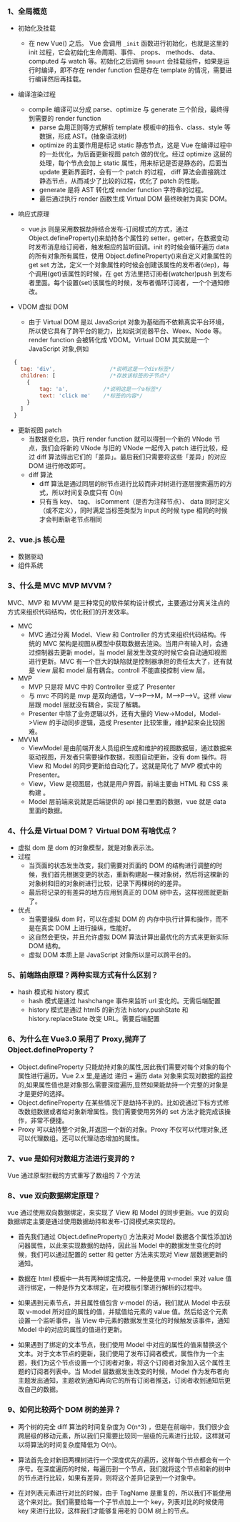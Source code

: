 ### 1、全局概览

- 初始化及挂载

  - 在 new Vue() 之后。 Vue 会调用 `_init` 函数进行初始化，也就是这里的 init 过程，它会初始化生命周期、事件、 props、 methods、 data、 computed 与 watch 等。初始化之后调用 `$mount` 会挂载组件，如果是运行时编译，即不存在 render function 但是存在 template 的情况，需要进行编译然后再挂载。

- 编译渲染过程

  - compile 编译可以分成 parse、optimize 与 generate 三个阶段，最终得到需要的 render function
    - parse 会用正则等方式解析 template 模板中的指令、class、style 等数据，形成 AST。(抽象语法树)
    - optimize 的主要作用是标记 static 静态节点，这是 Vue 在编译过程中的一处优化，为后面更新视图 patch 做的优化。经过 optimize 这层的处理，每个节点会加上 static 属性，用来标记是否是静态的。后面当 update 更新界面时，会有一个 patch 的过程， diff 算法会直接跳过静态节点，从而减少了比较的过程，优化了 patch 的性能。
    - generate 是将 AST 转化成 render function 字符串的过程。
    - 最后通过执行 render 函数生成 Virtual DOM 最终映射为真实 DOM。

- 响应式原理

  - vue.js 则是采用数据劫持结合发布-订阅模式的方式，通过 Object.defineProperty()来劫持各个属性的 setter，getter，在数据变动时发布消息给订阅者，触发相应的监听回调。init 的时候会循环遍历 data 的所有对象所有属性，使用 Object.defineProperty()来自定义对象属性的 get set 方法，定义一个对象属性的时候会创建该属性的发布者(dep)，每个调用(get)该属性的时候，在 get 方法里把订阅者(watcher)push 到发布者里面。每个设置(set)该属性的时候，发布者循环订阅者，一个个通知修改。

- VDOM 虚拟 DOM
  - 由于 Virtual DOM 是以 JavaScript 对象为基础而不依赖真实平台环境，所以使它具有了跨平台的能力，比如说浏览器平台、Weex、Node 等。render function 会被转化成 VDOM。Virtual DOM 其实就是一个 JavaScript 对象,例如

```js
  {
    tag: 'div',                 /*说明这是一个div标签*/
    children: [                 /*存放该标签的子节点*/
      {
          tag: 'a',           /*说明这是一个a标签*/
          text: 'click me'    /*标签的内容*/
      }
    ]
  }
```

- 更新视图 patch
  - 当数据变化后，执行 render function 就可以得到一个新的 VNode 节点，我们会将新的 VNode 与旧的 VNode 一起传入 patch 进行比较，经过 diff 算法得出它们的「差异」。最后我们只需要将这些「差异」的对应 DOM 进行修改即可。
  - diff 算法
    - diff 算法是通过同层的树节点进行比较而非对树进行逐层搜索遍历的方式，所以时间复杂度只有 O(n)
    - 只有当 key、 tag、 isComment（是否为注释节点）、 data 同时定义（或不定义），同时满足当标签类型为 input 的时候 type 相同的时候才会判断新老节点相同

### 2、vue.js 核心是

- 数据驱动
- 组件系统

### 3、什么是 MVC MVP MVVM？

MVC、MVP 和 MVVM 是三种常见的软件架构设计模式，主要通过分离关注点的方式来组织代码结构，优化我们的开发效率。

- MVC
  - MVC 通过分离 Model、View 和 Controller 的方式来组织代码结构。传统的 MVC 架构是视图从模型中获取数据去渲染。当用户有输入时，会通过控制器去更新 model，当 model 层发生改变的时候它会自动通知视图进行更新。MVC 有一个巨大的缺陷就是控制器承担的责任太大了，还有就是 view 层和 model 层有耦合。controll 不能直接控制 view 层。
- MVP
  - MVP 只是将 MVC 中的 Controller 变成了 Presenter
  - 与 mvc 不同的是 mvp 是双向通信，V—>P—>M，M—>P—>V。这样 view 层跟 model 层就没有耦合，实现了解耦。
  - Presenter 中除了业务逻辑以外，还有大量的 View->Model，Model->View 的手动同步逻辑，造成 Presenter 比较笨重，维护起来会比较困难。
- MVVM
  - ViewModel 是由前端开发人员组织生成和维护的视图数据层，通过数据来驱动视图，开发者只需要操作数据，视图自动更新，没有 dom 操作。将 View 和 Model 的同步更新给自动化了。这就是简化了 MVP 模式中的 Presenter。
  - View，View 是视图层，也就是用户界面。前端主要由 HTML 和 CSS 来构建 。
  - Model 层前端来说就是后端提供的 api 接口里面的数据，vue 就是 data 里面的数据。

### 4、什么是 Virtual DOM？ Virtual DOM 有啥优点？

- 虚拟 dom 是 dom 的对象模型，就是对象表示法。
- 过程
  - 当页面的状态发生改变，我们需要对页面的 DOM 的结构进行调整的时候，我们首先根据变更的状态，重新构建起一棵对象树，然后将这棵新的对象树和旧的对象树进行比较，记录下两棵树的的差异。
  - 最后将记录的有差异的地方应用到真正的 DOM 树中去，这样视图就更新了。
- 优点
  - 当需要操纵 dom 时，可以在虚拟 DOM 的 内存中执行计算和操作，而不是在真实 DOM 上进行操纵，性能好。
  - 这自然会更快，并且允许虚拟 DOM 算法计算出最优化的方式来更新实际 DOM 结构。
  - 虚拟 DOM 本质上是 JavaScript 对象所以是可以跨平台的。

### 5、前端路由原理？两种实现方式有什么区别？

- hash 模式和 history 模式
  - hash 模式是通过 hashchange 事件来监听 url 变化的。无需后端配置
  - history 模式是通过 html5 的新方法 history.pushState 和 history.replaceState 改变 URL。需要后端配置

### 6、为什么在 Vue3.0 采用了 Proxy,抛弃了 Object.defineProperty？

- Object.defineProperty 只能劫持对象的属性,因此我们需要对每个对象的每个属性进行遍历。Vue 2.x 里,是通过 递归 + 遍历 data 对象来实现对数据的监控的,如果属性值也是对象那么需要深度遍历,显然如果能劫持一个完整的对象是才是更好的选择。
- Object.defineProperty 在某些情况下是劫持不到的。比如说通过下标方式修改数组数据或者给对象新增属性。我们需要使用另外的 set 方法才能完成该操作，非常不便捷。
- Proxy 可以劫持整个对象,并返回一个新的对象。Proxy 不仅可以代理对象,还可以代理数组。还可以代理动态增加的属性。

### 7、vue 是如何对数组方法进行变异的 ?

Vue 通过原型拦截的方式重写了数组的 7 个方法

### 8、vue 双向数据绑定原理？

vue 通过使用双向数据绑定，来实现了 View 和 Model 的同步更新。vue 的双向数据绑定主要是通过使用数据劫持和发布-订阅模式来实现的。

- 首先我们通过 Object.defineProperty() 方法来对 Model 数据各个属性添加访问器属性，以此来实现数据的劫持，因此当 Model 中的数据发生变化的时候，我们可以通过配置的 setter 和 getter 方法来实现对 View 层数据更新的通知。

- 数据在 html 模板中一共有两种绑定情况，一种是使用 v-model 来对 value 值进行绑定，一种是作为文本绑定，在对模板引擎进行解析的过程中。

- 如果遇到元素节点，并且属性值包含 v-model 的话，我们就从 Model 中去获取 v-model 所对应的属性的值，并赋值给元素的 value 值。然后给这个元素设置一个监听事件，当 View 中元素的数据发生变化的时候触发该事件，通知 Model 中的对应的属性的值进行更新。

- 如果遇到了绑定的文本节点，我们使用 Model 中对应的属性的值来替换这个文本。对于文本节点的更新，我们使用了发布订阅者模式，属性作为一个主题，我们为这个节点设置一个订阅者对象，将这个订阅者对象加入这个属性主题的订阅者列表中。当 Model 层数据发生改变的时候，Model 作为发布者向主题发出通知，主题收到通知再向它的所有订阅者推送，订阅者收到通知后更改自己的数据。

### 9、如何比较两个 DOM 树的差异？

- 两个树的完全 diff 算法的时间复杂度为 O(n^3) ，但是在前端中，我们很少会跨层级的移动元素，所以我们只需要比较同一层级的元素进行比较，这样就可以将算法的时间复杂度降低为 O(n)。

- 算法首先会对新旧两棵树进行一个深度优先的遍历，这样每个节点都会有一个序号。在深度遍历的时候，每遍历到一个节点，我们就将这个节点和新的树中的节点进行比较，如果有差异，则将这个差异记录到一个对象中。

- 在对列表元素进行对比的时候，由于 TagName 是重复的，所以我们不能使用这个来对比。我们需要给每一个子节点加上一个 key，列表对比的时候使用 key 来进行比较，这样我们才能够复用老的 DOM 树上的节点。
